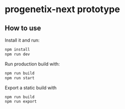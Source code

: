 # progenetix-next prototype

## How to use

Install it and run:

```bash
npm install
npm run dev
```

Run production build with:

```bash
npm run build
npm run start
```

Export a static build with

```bash
npm run build
npm run export
```
